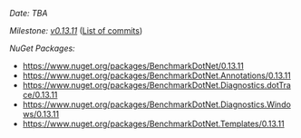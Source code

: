 _Date: TBA_

_Milestone: [v0.13.11](https://github.com/dotnet/BenchmarkDotNet/issues?q=milestone%3Av0.13.11)_
([List of commits](https://github.com/dotnet/BenchmarkDotNet/compare/v0.13.10...v0.13.11))

_NuGet Packages:_
* https://www.nuget.org/packages/BenchmarkDotNet/0.13.11
* https://www.nuget.org/packages/BenchmarkDotNet.Annotations/0.13.11
* https://www.nuget.org/packages/BenchmarkDotNet.Diagnostics.dotTrace/0.13.11
* https://www.nuget.org/packages/BenchmarkDotNet.Diagnostics.Windows/0.13.11
* https://www.nuget.org/packages/BenchmarkDotNet.Templates/0.13.11
